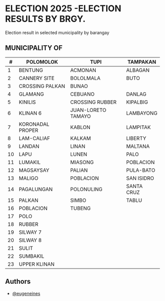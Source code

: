 
# ELECTION 2025 -ELECTION RESULTS BY BRGY. 

Election result in selected municipality by barangay

## MUNICIPALITY OF
| # | POLOMOLOK | TUPI  | TAMPAKAN |
| --| -------- | -------- | -------- |
| 1  | BENTUNG | ACMONAN | ALBAGAN |
| 2  | CANNERY SITE | BOLOLMALA | BUTO |
| 3  | CROSSING PALKAN | BUNAO |
| 4  | GLAMANG | CEBUANO | DANLAG |
| 5  | KINILIS | CROSSING RUBBER | KIPALBIG |
| 6  | KLINAN 6 | JUAN-LORETO TAMAYO | LAMBAYONG |
| 7  | KORONADAL PROPER | KABLON | LAMPITAK |
| 8  | LAM-CALIAF | KALKAM | LIBERTY |
| 9  | LANDAN | LINAN | MALTANA |
| 10  | LAPU | LUNEN | PALO |
| 11  | LUMAKIL | MIASONG | POBLACION |
| 12  | MAGSAYSAY | PALIAN | PULA-BATO |
| 13  | MALIGO | POBLACION | SAN ISIDRO |
| 14  | PAGALUNGAN | POLONULING | SANTA CRUZ |
| 15  | PALKAN | SIMBO | TABLU |
| 16  | POBLACION | TUBENG | |
| 17  | POLO | | |
| 18  | RUBBER | | |
| 19  | SILWAY 7 | | |
| 20  | SILWAY 8 | | |
| 21  | SULIT | | |
| 22  | SUMBAKIL | | |
| 23  | UPPER KLINAN | | |

## Authors

- [@eugeneines](https://www.github.com/H4x0rPH)

